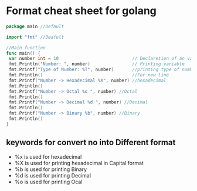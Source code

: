 # Format cheat sheet for golang

```go
package main //Default

import "fmt" //Deafult

//Main function
func main() {
 var number int = 10                            // Declaretion of an variable
 fmt.Println("Number: ", number)                // Printing variable
 fmt.Printf("Type of Number: %T", number)       //printing type of number
 fmt.Println()                                  //For new line
 fmt.Printf("Number -> Hexadecimal %X", number) //hexadecimal
 fmt.Println()
 fmt.Printf("Number -> Octal %o ", number) //Octal
 fmt.Println()
 fmt.Printf("Number -> Decimal %d ", number) //Decimal
 fmt.Println()
 fmt.Printf("Number -> Binary %b", number) //Binary
 fmt.Println()
}
```

## keywords for convert no into Different format

* %x is used for hexadecimal
* %X is used for printing hexadecimal in Capital format
* %b is used for printing Binary
* %d is used for printing Decimal
* %o is used for printing Ocal
